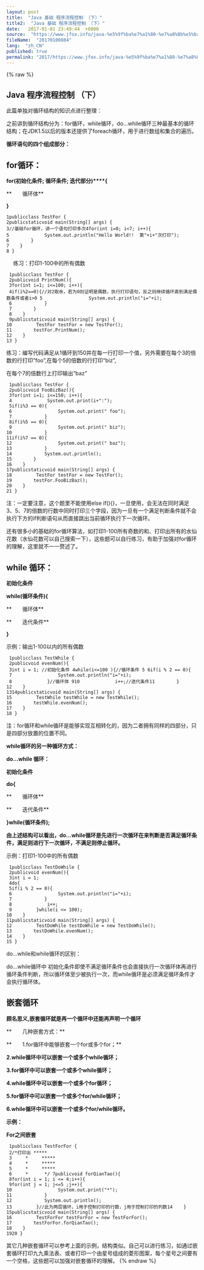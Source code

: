 ```yaml
---
layout: post
title:  "Java 基础 程序流程控制 （下）"
title2:  "Java 基础 程序流程控制 （下）"
date:   2017-01-01 23:49:44  +0800
source:  "https://www.jfox.info/java-%e5%9f%ba%e7%a1%80-%e7%a8%8b%e5%ba%8f%e6%b5%81%e7%a8%8b%e6%8e%a7%e5%88%b6-%e4%b8%8b.html"
fileName:  "20170100884"
lang:  "zh_CN"
published: true
permalink: "2017/https://www.jfox.info/java-%e5%9f%ba%e7%a1%80-%e7%a8%8b%e5%ba%8f%e6%b5%81%e7%a8%8b%e6%8e%a7%e5%88%b6-%e4%b8%8b.html"
---
```

{% raw %}
## Java 程序流程控制 （下）

此篇单独对循环结构的知识点进行整理：

之前讲到循环结构分为：for循环，while循环，do…while循环三种最基本的循环结构；在JDK1.5以后的版本还提供了foreach循环，用于进行数组和集合的遍历。

**循环语句的四个组成部分：**

## **for循环：**

**for(初始化条件; 循环条件; 迭代部分)****{**

**　　循环体**

**}**

    1publicclass TestFor {
    2publicstaticvoid main(String[] args) {
    3//基础for循环，讲一个语句打印多次4for(int i=0; i<7; i++){
    5             System.out.println("Hello World!!  第"+i+"次打印");
    6        }
    7    }
    8 }

 　 练习：打印1-100中的所有偶数

     1publicclass TestFor {
     2publicvoid PrintNum(){
     3for(int i=1; i<=100; i++){
     4if(i%2==0){//对2取余，若为0则证明是偶数，执行打印语句，反之则继续循环直到满足偶数条件或者i>0 5                 System.out.println("i="+i);
     6            }
     7        }
     8    }
     9publicstaticvoid main(String[] args) {
    10         TestFor testFor = new TestFor();
    11        testFor.PrintNum();
    12    }
    13 }

练习：编写代码满足从1循环到150并在每一行打印一个值，另外需要在每个3的倍数的行打印“foo”,在每个5的倍数的行打印“biz”,

在每个7的倍数行上打印输出“baz”

     1publicclass TestFor {
     2publicvoid FooBizBaz(){
     3for(int i=1; i<=150; i++){
     4             System.out.print(i+":");
     5if(i%3 == 0){
     6                 System.out.print(" foo");
     7            }
     8if(i%5 == 0){
     9                 System.out.print(" biz");
    10            }
    11if(i%7 == 0){
    12                 System.out.print(" baz");
    13            }
    14            System.out.println();
    15        }
    16    }
    17publicstaticvoid main(String[] args) {
    18         TestFor testFor = new TestFor();
    19        testFor.FooBizBaz();
    20    }
    21 }

注：一定要注意，这个题里不能使用else if(){}，一旦使用，会无法在同时满足3、5、7的倍数的行数中同时打印三个字段，因为一旦有一个满足判断条件就不会执行下方的if判断语句从而直接跳出当前循环执行下一次循环。

还有很多小的基础的for循环算法，如打印1-100所有奇数的和、打印出所有的水仙花数（水仙花数可以自己搜索一下），这些题可以自行练习，有助于加强对for循环的理解，这里就不一一赘述了。

## while 循环：

**初始化条件**

**while(循环条件){**

**　　循环体**

**　　迭代条件**

**}**

示例：输出1-100以内的所有偶数

     1publicclass TestWhile {
     2publicvoid evenNum(){
     3int i = 1; //初始化条件 4while(i<=100 ){//循环条件 5 6if(i % 2 == 0){
     7                 System.out.println("i="+i);
     8             }//循环体 910             i++;//迭代条件11        }
    12    }
    1314publicstaticvoid main(String[] args) {
    15         TestWhile testWhile = new TestWhile();
    16        testWhile.evenNum();
    17    }
    18 }

注：for循环和while循环是能够实现互相转化的，因为二者拥有同样的四部分，只是四部分放置的位置不同。

**while循环的另一种循环方式：**

**do…while 循环：**

**初始化条件**

**do{**

**　　循环体**

**　　迭代条件**

**}while(循环条件);**

**由上述结构可以看出，do…while循环是先进行一次循环在来判断是否满足循环条件，满足则进行下一次循环，不满足则停止循环。**

示例：打印1-100中的所有偶数

     1publicclass TestDoWhile {
     2publicvoid evenNum(){
     3int i = 1;
     4do{
     5if(i % 2 == 0){
     6                 System.out.println("i="+i);
     7            }
     8             i++;
     9         }while(i <= 100);
    10    }
    11publicstaticvoid main(String[] args) {
    12         TestDoWhile testDoWhile = new TestDoWhile();
    13        testDoWhile.evenNum();
    14    }
    15 }

do…while和while循环的区别：

do…while循环中 初始化条件即使不满足循环条件也会直接执行一次循环体再进行循环条件判断，所以循环体至少被执行一次，而while循环是必须满足循环条件才会执行循环体。

## 嵌套循环

**顾名思义,嵌套循环就是再一个循环中还能再声明一个循环**

**　　几种嵌套方式：**

**　　1.for循环中能够嵌套一个for或多个for；**

**2.while循环中可以嵌套一个或多个while循环；**

**3.for循环中可以嵌套一个或多个while循环；**

**4.while循环中可以嵌套一个或多个for循环；**

**5.for循环中可以嵌套一个或多个for/while循环；**

**6.while循环中可以嵌套一个或多个for/while循环。**

**示例：**

**For之间嵌套**

     1publicclass TestForFor {
     2/*打印出 *****
     3     *     *****
     4     *     *****
     5     *     *****
     6     *      */ 7publicvoid forQianTao(){
     8for(int i = 1; i <= 4;i++){
     9for(int j = 1; j<=5 ;j++){
    10                 System.out.print("*");
    11            }
    12            System.out.println();
    13         }//此为两层循环，i用于控制打印的行数，j用于控制打印的列数14    }
    15publicstaticvoid main(String[] args) {
    16         TestForFor testForFor = new TestForFor();
    17        testForFor.forQianTao();
    18    }
    1920 }

其它几种嵌套循环可以参考上面的示例，结构类似。自己可以进行练习，如通过嵌套循环打印九九乘法表、或者打印一个由星号组成的菱形图案，每个星号之间要有一个空格，这些题可以加强对嵌套循环的理解。
{% endraw %}